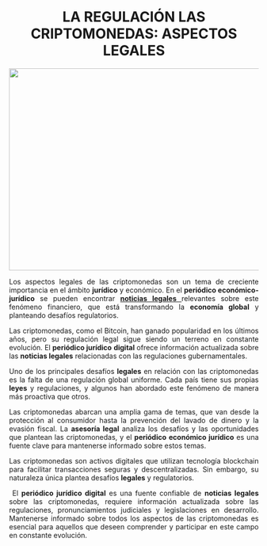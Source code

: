<h1 style="text-align: center;">LA REGULACI&Oacute;N LAS CRIPTOMONEDAS: ASPECTOS LEGALES</h1>
<p><a href="https://www.economistjurist.es/"><img style="display: block; margin-left: auto; margin-right: auto;" src="https://media.istockphoto.com/id/497281146/photo/temwork-business-team-with-laptop-in-the-office-people-working.jpg?s=612x612&amp;w=0&amp;k=20&amp;c=MOFZt41ly5HjFupTAUg_JmniKMpp9qQDmbXi2NYTvZ8=" alt="" width="612" height="408" /></a></p>
<p style="text-align: justify;">Los aspectos legales de las criptomonedas son un tema de creciente importancia en el &aacute;mbito <strong>jur&iacute;dico</strong> y econ&oacute;mico. En el <strong>peri&oacute;dico econ&oacute;mico-jur&iacute;dico</strong> se pueden encontrar <a href="https://www.economistjurist.es/"><strong>noticias legales </strong></a>relevantes sobre este fen&oacute;meno financiero, que est&aacute; transformando la <strong>econom&iacute;a global</strong> y planteando desaf&iacute;os regulatorios.</p>
<p style="text-align: justify;">Las criptomonedas, como el Bitcoin, han ganado popularidad en los &uacute;ltimos a&ntilde;os, pero su regulaci&oacute;n legal sigue siendo un terreno en constante evoluci&oacute;n. El <strong>peri&oacute;dico jur&iacute;dico</strong> <strong>digital</strong> ofrece informaci&oacute;n actualizada sobre las <strong>noticias legales</strong> relacionadas con las regulaciones gubernamentales.</p>
<p style="text-align: justify;">Uno de los principales desaf&iacute;os <strong>legales</strong> en relaci&oacute;n con las criptomonedas es la falta de una regulaci&oacute;n global uniforme. Cada pa&iacute;s tiene sus propias<strong> leyes</strong> y regulaciones, y algunos han abordado este fen&oacute;meno de manera m&aacute;s proactiva que otros.</p>
<p style="text-align: justify;">Las criptomonedas abarcan una amplia gama de temas, que van desde la protecci&oacute;n al consumidor hasta la prevenci&oacute;n del lavado de dinero y la evasi&oacute;n fiscal. La <strong>asesor&iacute;a legal </strong>analiza los desaf&iacute;os y las oportunidades que plantean las criptomonedas, y el <strong>peri&oacute;dico</strong> <strong>econ&oacute;mico jur&iacute;dico</strong> es una fuente clave para mantenerse informado sobre estos temas.</p>
<p style="text-align: justify;">Las criptomonedas son activos digitales que utilizan tecnolog&iacute;a blockchain para facilitar transacciones seguras y descentralizadas. Sin embargo, su naturaleza &uacute;nica plantea desaf&iacute;os <strong>legales</strong> y regulatorios.</p>
<p style="text-align: justify;">&nbsp;El <strong>peri&oacute;dico jur&iacute;dico digital</strong> es una fuente confiable de <strong>noticias legales</strong> sobre las criptomonedas, requiere informaci&oacute;n actualizada sobre las regulaciones, pronunciamientos judiciales y legislaciones en desarrollo. Mantenerse informado sobre todos los aspectos de las criptomonedas es esencial para aquellos que deseen comprender y participar en este campo en constante evoluci&oacute;n.</p>
<div id="gtx-trans" style="position: absolute; left: 425px; top: 641.727px;">
<div class="gtx-trans-icon">&nbsp;</div>
</div>
